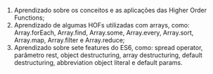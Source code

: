 1. Aprendizado sobre os conceitos e as aplicações das Higher Order Functions;
2. Aprendizado de algumas HOFs utilizadas com arrays, como: Array.forEach, Array.find, Array.some, Array.every, Array.sort, Array.map, Array.filter e Array.reduce;
3. Aprendizado sobre sete features do ES6, como: spread operator, parâmetro rest, object destructuring, array destructuring, default destructuring, abbreviation object literal e default params.

